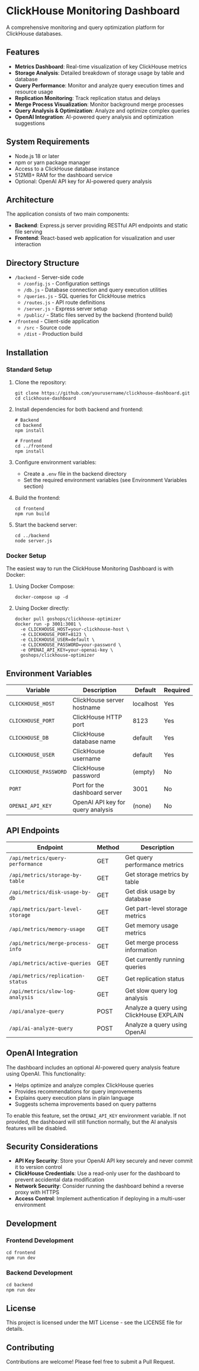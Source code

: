 # ClickHouse Monitoring Dashboard

A comprehensive monitoring and query optimization platform for ClickHouse databases.

## Features

- **Metrics Dashboard**: Real-time visualization of key ClickHouse metrics
- **Storage Analysis**: Detailed breakdown of storage usage by table and database
- **Query Performance**: Monitor and analyze query execution times and resource usage
- **Replication Monitoring**: Track replication status and delays
- **Merge Process Visualization**: Monitor background merge processes
- **Query Analysis & Optimization**: Analyze and optimize complex queries
- **OpenAI Integration**: AI-powered query analysis and optimization suggestions

## System Requirements

- Node.js 18 or later
- npm or yarn package manager
- Access to a ClickHouse database instance
- 512MB+ RAM for the dashboard service
- Optional: OpenAI API key for AI-powered query analysis

## Architecture

The application consists of two main components:

- **Backend**: Express.js server providing RESTful API endpoints and static file serving
- **Frontend**: React-based web application for visualization and user interaction

## Directory Structure

- `/backend` - Server-side code
  - `/config.js` - Configuration settings
  - `/db.js` - Database connection and query execution utilities
  - `/queries.js` - SQL queries for ClickHouse metrics
  - `/routes.js` - API route definitions
  - `/server.js` - Express server setup
  - `/public/` - Static files served by the backend (frontend build)
- `/frontend` - Client-side application
  - `/src` - Source code
  - `/dist` - Production build

## Installation

### Standard Setup

1. Clone the repository:
   ```
   git clone https://github.com/yourusername/clickhouse-dashboard.git
   cd clickhouse-dashboard
   ```

2. Install dependencies for both backend and frontend:
   ```
   # Backend
   cd backend
   npm install

   # Frontend
   cd ../frontend
   npm install
   ```

3. Configure environment variables:
   - Create a `.env` file in the backend directory
   - Set the required environment variables (see Environment Variables section)

4. Build the frontend:
   ```
   cd frontend
   npm run build
   ```

5. Start the backend server:
   ```
   cd ../backend
   node server.js
   ```

### Docker Setup

The easiest way to run the ClickHouse Monitoring Dashboard is with Docker:

1. Using Docker Compose:
   ```
   docker-compose up -d
   ```

2. Using Docker directly:
   ```
   docker pull goshops/clickhouse-optimizer
   docker run -p 3001:3001 \
     -e CLICKHOUSE_HOST=your-clickhouse-host \
     -e CLICKHOUSE_PORT=8123 \
     -e CLICKHOUSE_USER=default \
     -e CLICKHOUSE_PASSWORD=your-password \
     -e OPENAI_API_KEY=your-openai-key \
     goshops/clickhouse-optimizer
   ```

## Environment Variables

| Variable | Description | Default | Required |
|----------|-------------|---------|----------|
| `CLICKHOUSE_HOST` | ClickHouse server hostname | localhost | Yes |
| `CLICKHOUSE_PORT` | ClickHouse HTTP port | 8123 | Yes |
| `CLICKHOUSE_DB` | ClickHouse database name | default | Yes |
| `CLICKHOUSE_USER` | ClickHouse username | default | Yes |
| `CLICKHOUSE_PASSWORD` | ClickHouse password | (empty) | No |
| `PORT` | Port for the dashboard server | 3001 | No |
| `OPENAI_API_KEY` | OpenAI API key for query analysis | (none) | No |

## API Endpoints

| Endpoint | Method | Description |
|----------|--------|-------------|
| `/api/metrics/query-performance` | GET | Get query performance metrics |
| `/api/metrics/storage-by-table` | GET | Get storage metrics by table |
| `/api/metrics/disk-usage-by-db` | GET | Get disk usage by database |
| `/api/metrics/part-level-storage` | GET | Get part-level storage metrics |
| `/api/metrics/memory-usage` | GET | Get memory usage metrics |
| `/api/metrics/merge-process-info` | GET | Get merge process information |
| `/api/metrics/active-queries` | GET | Get currently running queries |
| `/api/metrics/replication-status` | GET | Get replication status |
| `/api/metrics/slow-log-analysis` | GET | Get slow query log analysis |
| `/api/analyze-query` | POST | Analyze a query using ClickHouse EXPLAIN |
| `/api/ai-analyze-query` | POST | Analyze a query using OpenAI |

## OpenAI Integration

The dashboard includes an optional AI-powered query analysis feature using OpenAI. This functionality:
- Helps optimize and analyze complex ClickHouse queries
- Provides recommendations for query improvements
- Explains query execution plans in plain language
- Suggests schema improvements based on query patterns

To enable this feature, set the `OPENAI_API_KEY` environment variable. If not provided, the dashboard will still function normally, but the AI analysis features will be disabled.

## Security Considerations

- **API Key Security**: Store your OpenAI API key securely and never commit it to version control
- **ClickHouse Credentials**: Use a read-only user for the dashboard to prevent accidental data modification
- **Network Security**: Consider running the dashboard behind a reverse proxy with HTTPS
- **Access Control**: Implement authentication if deploying in a multi-user environment

## Development

### Frontend Development

```
cd frontend
npm run dev
```

### Backend Development

```
cd backend
npm run dev
```

## License

This project is licensed under the MIT License - see the LICENSE file for details.

## Contributing

Contributions are welcome! Please feel free to submit a Pull Request. 